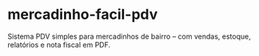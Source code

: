 # mercadinho-facil-pdv
Sistema PDV simples para mercadinhos de bairro – com vendas, estoque, relatórios e nota fiscal em PDF.
